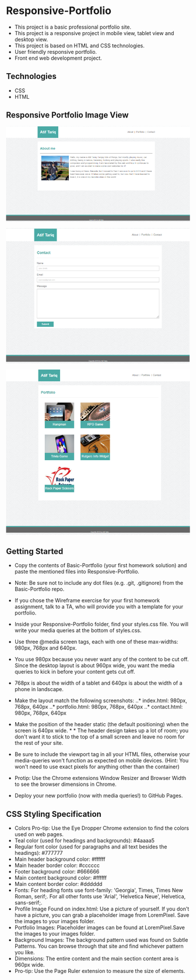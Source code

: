 # Responsive-Portfolio
   * This project is a basic professional portfolio site.
   * This project is a responsive project in mobile view, tablet view and desktop view.
   * This project is based on HTML and CSS technologies.
   * User friendly responsive portfolio.
   * Front end web development project. 

## Technologies
* CSS 
* HTML


## Responsive Portfolio Image View

![alt text](https://github.com/atiftariq786/Responsive-Portfolio/blob/master/assets/images/About-me.png?raw=true "Basic Portfolio_About me")

![alt text](https://github.com/atiftariq786/Responsive-Portfolio/blob/master/assets/images/Contact.png?raw=true "Basic Portfolio_Contact")

![alt text](https://github.com/atiftariq786/Responsive-Portfolio/blob/master/assets/images/Portfolio.png?raw=true "Basic Portfolio_Portfolio")

## Getting Started

* Copy the contents of Basic-Portfolio (your first homework solution) and paste the mentioned files into Responsive-Portfolio.
* Note: Be sure not to include any dot files (e.g. .git, .gitignore) from the Basic-Portfolio repo.
* If you chose the Wireframe exercise for your first homework assignment, talk to a TA, who will       provide you with a template for your portfolio.
* Inside your Responsive-Portfolio folder, find your styles.css file. You will write your media        queries at the bottom of styles.css.
* Use three @media screen tags, each with one of these max-widths: 980px, 768px and 640px.
* You use 980px because you never want any of the content to be cut off. Since the desktop layout is   about 960px wide, you want the media queries to kick in before your content gets cut off.
* 768px is about the width of a tablet and 640px is about the width of a phone in landscape.

* Make the layout match the following screenshots:
..* index.html: 980px, 768px, 640px
..* portfolio.html: 980px, 768px, 640px
..* contact.html: 980px, 768px, 640px

* Make the position of the header static (the default positioning) when the screen is 640px wide. * * The header design takes up a lot of room; you don't want it to stick to the top of a small screen    and leave no room for the rest of your site.
* Be sure to include the viewport tag in all your HTML files, otherwise your media-queries won't       function as expected on mobile devices. (Hint: You won't need to use exact pixels for anything       other than the container)
* Protip: Use the Chrome extensions Window Resizer and Browser Width to see the browser dimensions     in Chrome.
* Deploy your new portfolio (now with media queries!) to GitHub Pages.


## CSS Styling Specification

* Colors Pro-tip: Use the Eye Dropper Chrome extension to find the colors used on web pages.
* Teal color (used for headings and backgrounds): #4aaaa5
* Regular font color (used for paragraphs and all text besides the headings): #777777
* Main header background color: #ffffff
* Main header border color: #cccccc
* Footer background color: #666666
* Main content background color: #ffffff
* Main content border color: #dddddd
* Fonts: For heading fonts use font-family: 'Georgia', Times, Times New Roman, serif;.
  For all other fonts use 'Arial', 'Helvetica Neue', Helvetica, sans-serif;.
* Profile Image Found on index.html: Use a picture of yourself. If you don't have a picture, you can       grab a placeholder image from LoremPixel. Save the images to your images folder.
* Portfolio Images: Placeholder images can be found at LoremPixel.Save the images to your images folder.
* Background Images: The background pattern used was found on Subtle Patterns. You can browse through      that site and find whichever pattern you like.
* Dimensions: The entire content and the main section content area is 960px wide.
* Pro-tip: Use the Page Ruler extension to measure the size of elements.







